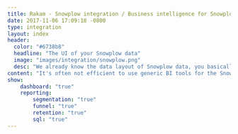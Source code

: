 ```yaml
---
title: Rakam - Snowplow integration / Business intelligence for Snowplow
date: 2017-11-06 17:09:18 -0800
type: integration
layout: index
header:
  color: "#6738b8"
  headline: "The UI of your Snowplow data"
  image: "images/integration/snowplow.png"
  desc: "We already know the data layout of Snowplow data, you basically connect to your Snowplow cluster, analyze your customer event data without hassle."
content: "It's often not efficient to use generic BI tools for the Snowplow data because event data has different semantics. You usually want to run ad-hoc funnel, retention and segmentation queries, label your event types and share them internally which is not convenient in generic BI tools. That's why we created Rakam for just the product event data. Rakam answers these questions in a seamless way and lets you drill-down these metrics so that you can understand how your users are behaving."
show:
    dashboard: "true"
    reporting:
        segmentation: "true"
        funnel: "true"
        retention: "true"
        sql: "true"
---
```

